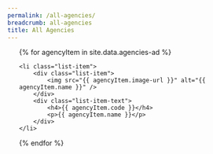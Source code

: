 ```yaml
---
permalink: /all-agencies/
breadcrumb: all-agencies
title: All Agencies
---
```



<div class="list-container">
  <ul class="vertical-list">  
  {% for agencyItem in site.data.agencies-ad %}
  
    <li class="list-item">
        <div class="list-item">
            <img src="{{ agencyItem.image-url }}" alt="{{ agencyItem.name }}" />
        </div>
        <div class="list-item-text">
            <h4>{{ agencyItem.code }}</h4>
            <p>{{ agencyItem.name }}</p>          
        </div>        
    </li>
           
  {% endfor %}  
  </ul>
</div>
